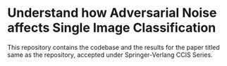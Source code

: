 # Understand how Adversarial Noise affects Single Image Classification

This repository contains the codebase and the results for the paper titled same as the repository, accepted under Springer-Verlang CCIS Series. 
